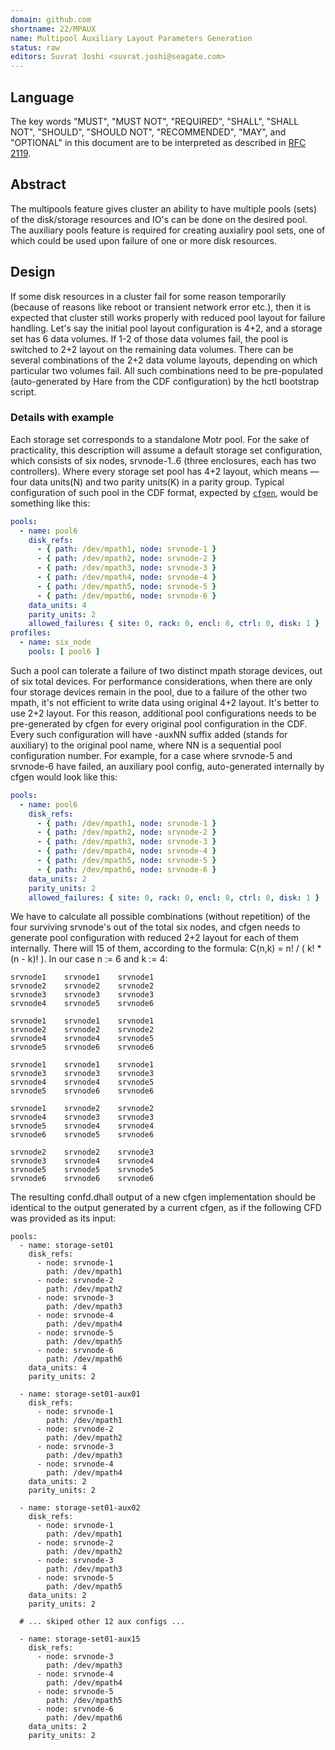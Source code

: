 ```yaml
---
domain: github.com
shortname: 22/MPAUX
name: Multipool Auxiliary Layout Parameters Generation
status: raw
editors: Suvrat Joshi <suvrat.joshi@seagate.com>
---
```


## Language

The key words "MUST", "MUST NOT", "REQUIRED", "SHALL", "SHALL NOT", "SHOULD", "SHOULD NOT", "RECOMMENDED", "MAY", and "OPTIONAL" in this document are to be interpreted as described in [RFC 2119](https://tools.ietf.org/html/rfc2119).

## Abstract

The multipools feature gives cluster an ability to have multiple pools (sets) of the disk/storage resources and IO's can be done on the desired pool.
The auxiliary pools feature is required for creating auxialiry pool sets, one of which could be used upon failure of one or more disk resources.

## Design

If some disk resources in a cluster fail for some reason temporarily (because of reasons like reboot or transient network error etc.), then it is expected that cluster still works properly with reduced pool layout for failure handling. Let's say the initial pool layout configuration is 4+2, and a storage set has 6 data volumes. If 1-2 of those data volumes fail, the pool is switched to 2+2 layout on the remaining data volumes. There can be several combinations of the 2+2 data volume layouts, depending on which particular two volumes fail. All such combinations need to be pre-populated (auto-generated by Hare from the CDF configuration) by the hctl bootstrap script.

### Details with example
Each storage set corresponds to a standalone Motr pool. For the sake of practicality, this description will assume a default storage set configuration, which consists of six nodes, srvnode-1..6 (three enclosures, each has two controllers). Where every storage set pool has 4+2 layout, which means — four data units(N) and two parity units(K) in a parity group.
Typical configuration of such pool in the CDF format, expected by [`cfgen`](rfc/18/README.md), would be something like this:
```yaml
pools:
  - name: pool6
    disk_refs:
      - { path: /dev/mpath1, node: srvnode-1 }
      - { path: /dev/mpath2, node: srvnode-2 }
      - { path: /dev/mpath3, node: srvnode-3 }
      - { path: /dev/mpath4, node: srvnode-4 }
      - { path: /dev/mpath5, node: srvnode-5 }
      - { path: /dev/mpath6, node: srvnode-6 }
    data_units: 4
    parity_units: 2
    allowed_failures: { site: 0, rack: 0, encl: 0, ctrl: 0, disk: 1 }
profiles:
  - name: six_node
    pools: [ pool6 ]
```
Such a pool can tolerate a failure of two distinct mpath storage devices, out of six total devices. For performance considerations, when there are only four storage devices remain in the pool, due to a failure of the other two mpath, it's not efficient to write data using original 4+2 layout. It's better to use 2+2 layout. For this reason, additional pool configurations needs to be pre-generated by cfgen for every original pool configuration in the CDF. Every such configuration will have -auxNN suffix added (stands for auxiliary) to the original pool name, where NN is a sequential pool configuration number. For example, for a case where srvnode-5 and srvnode-6 have failed, an auxiliary pool config, auto-generated internally by cfgen would look like this:
```yaml
pools:
  - name: pool6
    disk_refs:
      - { path: /dev/mpath1, node: srvnode-1 }
      - { path: /dev/mpath2, node: srvnode-2 }
      - { path: /dev/mpath3, node: srvnode-3 }
      - { path: /dev/mpath4, node: srvnode-4 }
      - { path: /dev/mpath5, node: srvnode-5 }
      - { path: /dev/mpath6, node: srvnode-6 }
    data_units: 2
    parity_units: 2
    allowed_failures: { site: 0, rack: 0, encl: 0, ctrl: 0, disk: 1 }
```
We have to calculate all possible combinations (without repetition) of the four surviving srvnode's out of the total six nodes, and cfgen needs to generate pool configuration with reduced 2+2 layout for each of them internally. There will 15 of them, according to the formula: C(n,k) = n! / ( k! * (n - k)! ). In our case n := 6 and k := 4:
```
srvnode1	srvnode1	srvnode1
srvnode2	srvnode2	srvnode2
srvnode3	srvnode3	srvnode3
srvnode4	srvnode5	srvnode6

srvnode1	srvnode1	srvnode1
srvnode2	srvnode2	srvnode2
srvnode4	srvnode4	srvnode5
srvnode5	srvnode6	srvnode6

srvnode1	srvnode1	srvnode1
srvnode3	srvnode3	srvnode3
srvnode4	srvnode4	srvnode5
srvnode5	srvnode6	srvnode6

srvnode1	srvnode2	srvnode2
srvnode4	srvnode3	srvnode3
srvnode5	srvnode4	srvnode4
srvnode6	srvnode5	srvnode6

srvnode2	srvnode2	srvnode3
srvnode3	srvnode4	srvnode4
srvnode5	srvnode5	srvnode5
srvnode6	srvnode6	srvnode6
```
The resulting confd.dhall output of a new cfgen implementation should be identical to the output generated by a current cfgen, as if the following CFD was provided as its input:
```
pools:
  - name: storage-set01
    disk_refs:
      - node: srvnode-1
        path: /dev/mpath1
      - node: srvnode-2
        path: /dev/mpath2
      - node: srvnode-3
        path: /dev/mpath3
      - node: srvnode-4
        path: /dev/mpath4
      - node: srvnode-5
        path: /dev/mpath5
      - node: srvnode-6
        path: /dev/mpath6
    data_units: 4
    parity_units: 2

  - name: storage-set01-aux01
    disk_refs:
      - node: srvnode-1
        path: /dev/mpath1
      - node: srvnode-2
        path: /dev/mpath2
      - node: srvnode-3
        path: /dev/mpath3
      - node: srvnode-4
        path: /dev/mpath4
    data_units: 2
    parity_units: 2

  - name: storage-set01-aux02
    disk_refs:
      - node: srvnode-1
        path: /dev/mpath1
      - node: srvnode-2
        path: /dev/mpath2
      - node: srvnode-3
        path: /dev/mpath3
      - node: srvnode-5
        path: /dev/mpath5
    data_units: 2
    parity_units: 2

  # ... skiped other 12 aux configs ...

  - name: storage-set01-aux15
    disk_refs:
      - node: srvnode-3
        path: /dev/mpath3
      - node: srvnode-4
        path: /dev/mpath4
      - node: srvnode-5
        path: /dev/mpath5
      - node: srvnode-6
        path: /dev/mpath6
    data_units: 2
    parity_units: 2
```

